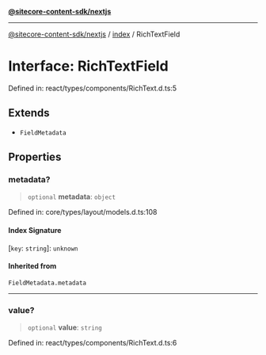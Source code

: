 [**@sitecore-content-sdk/nextjs**](../../README.md)

***

[@sitecore-content-sdk/nextjs](../../README.md) / [index](../README.md) / RichTextField

# Interface: RichTextField

Defined in: react/types/components/RichText.d.ts:5

## Extends

- `FieldMetadata`

## Properties

### metadata?

> `optional` **metadata**: `object`

Defined in: core/types/layout/models.d.ts:108

#### Index Signature

\[`key`: `string`\]: `unknown`

#### Inherited from

`FieldMetadata.metadata`

***

### value?

> `optional` **value**: `string`

Defined in: react/types/components/RichText.d.ts:6
